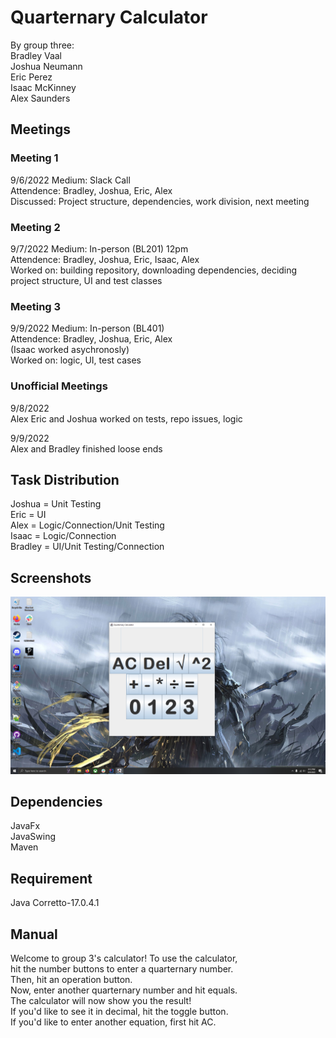 # Quarternary Calculator

By group three:
<br>Bradley Vaal
<br>Joshua Neumann
<br>Eric Perez
<br>Isaac McKinney
<br>Alex Saunders

## Meetings

### Meeting 1

9/6/2022
Medium: Slack Call
<br> Attendence: Bradley, Joshua, Eric, Alex
<br> Discussed: Project structure, dependencies, work division, next meeting

### Meeting 2

9/7/2022
Medium: In-person (BL201) 12pm
<br> Attendence: Bradley, Joshua, Eric, Isaac, Alex
<br> Worked on: building repository, downloading dependencies, deciding project structure, UI and test classes

### Meeting 3

9/9/2022
Medium: In-person (BL401)
<br> Attendence: Bradley, Joshua, Eric, Alex
<br> (Isaac worked asychronosly)
<br> Worked on: logic, UI, test cases


### Unofficial Meetings

9/8/2022
<br> Alex Eric and Joshua worked on tests, repo issues, logic

9/9/2022
<br> Alex and Bradley finished loose ends


## Task Distribution
Joshua = Unit Testing
<br>Eric = UI
<br>Alex = Logic/Connection/Unit Testing
<br>Isaac = Logic/Connection
<br>Bradley = UI/Unit Testing/Connection

## Screenshots
![alt text](https://github.com/AlexSaundersCS/Quaternary-Calculator-3/blob/main/exampleimg/Screenshot%20(9).png)

## Dependencies
JavaFx
<br>JavaSwing
<br>Maven

## Requirement
Java Corretto-17.0.4.1

## Manual
Welcome to group 3's calculator! To use the calculator,
<br> hit the number buttons to enter a quarternary number.
<br> Then, hit an operation button.
<br> Now, enter another quarternary number and hit equals.
<br> The calculator will now show you the result!
<br> If you'd like to see it in decimal, hit the toggle button.
<br> If you'd like to enter another equation, first hit AC.
